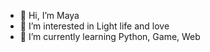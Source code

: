 - 👋 Hi, I’m Maya
- 👀 I’m interested in Light life and love
- 🌱 I’m currently learning Python, Game, Web


<!---
Maya-coding-Kali/Maya-coding-Kali is a ✨ special ✨ repository because its `README.md` (this file) appears on your GitHub profile.
You can click the Preview link to take a look at your changes.
--->
